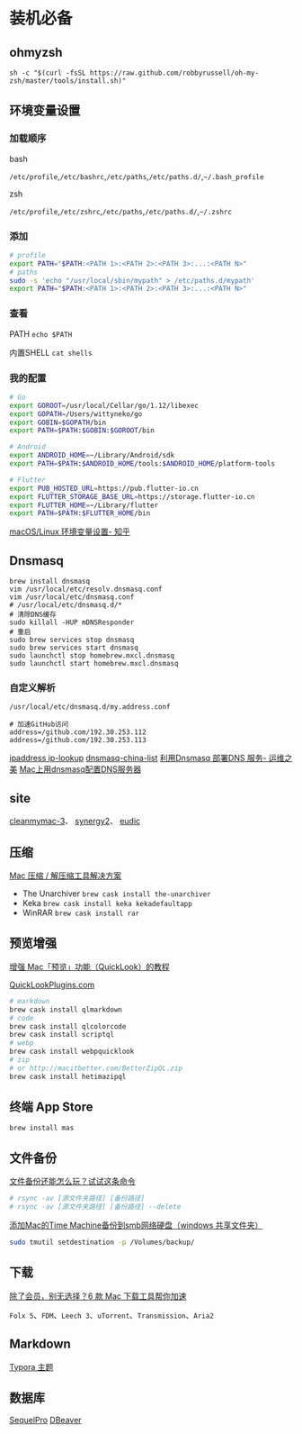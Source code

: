 # 装机必备

## ohmyzsh

```text
sh -c "$(curl -fsSL https://raw.github.com/robbyrussell/oh-my-zsh/master/tools/install.sh)"
```

## 环境变量设置

### 加载顺序

bash

`/etc/profile`,`/etc/bashrc`,`/etc/paths`,`/etc/paths.d/`,`~/.bash_profile`

zsh

`/etc/profile`,`/etc/zshrc`,`/etc/paths`,`/etc/paths.d/`,`~/.zshrc`

### 添加

```bash
# profile
export PATH="$PATH:<PATH 1>:<PATH 2>:<PATH 3>:...:<PATH N>"
# paths
sudo -s 'echo "/usr/local/sbin/mypath" > /etc/paths.d/mypath'
export PATH="$PATH:<PATH 1>:<PATH 2>:<PATH 3>:...:<PATH N>"
```

### 查看

PATH `echo $PATH`

内置SHELL `cat shells`

### 我的配置

```bash
# Go
export GOROOT=/usr/local/Cellar/go/1.12/libexec
export GOPATH=/Users/wittyneko/go
export GOBIN=$GOPATH/bin
export PATH=$PATH:$GOBIN:$GOROOT/bin

# Android
export ANDROID_HOME=~/Library/Android/sdk
export PATH=$PATH:$ANDROID_HOME/tools:$ANDROID_HOME/platform-tools

# Flutter
export PUB_HOSTED_URL=https://pub.flutter-io.cn
export FLUTTER_STORAGE_BASE_URL=https://storage.flutter-io.cn
export FLUTTER_HOME=~/Library/flutter
export PATH=$PATH:$FLUTTER_HOME/bin
```

[macOS/Linux 环境变量设置- 知乎](https://zhuanlan.zhihu.com/p/25976099)

## Dnsmasq

```text
brew install dnsmasq
vim /usr/local/etc/resolv.dnsmasq.conf
vim /usr/local/etc/dnsmasq.conf
# /usr/local/etc/dnsmasq.d/*
# 清除DNS缓存
sudo killall -HUP mDNSResponder
# 重启
sudo brew services stop dnsmasq
sudo brew services start dnsmasq
sudo launchctl stop homebrew.mxcl.dnsmasq
sudo launchctl start homebrew.mxcl.dnsmasq
```

### 自定义解析

`/usr/local/etc/dnsmasq.d/my.address.conf`

```text
# 加速GitHub访问
address=/github.com/192.30.253.112
address=/github.com/192.30.253.113
```

[ipaddress ip-lookup](https://www.ipaddress.com/ip-lookup) [dnsmasq-china-list](https://github.com/felixonmars/dnsmasq-china-list) [利用Dnsmasq 部署DNS 服务- 运维之美](https://www.hi-linux.com/posts/30947.html) [Mac上用dnsmasq配置DNS服务器](https://blog.csdn.net/lovenjoe/article/details/51210937)

## site

[cleanmymac-3](https://macpaw.com/cleanmymac-3)、 [synergy2](https://symless.com/synergy/downloads/list/s2)、 [eudic](https://www.eudic.net/eudic/mac_dictionary.aspx)

## 压缩

[Mac 压缩 / 解压缩工具解决方案](https://sspai.com/post/46943)

* The Unarchiver `brew cask install the-unarchiver`
* Keka `brew cask install keka kekadefaultapp`
* WinRAR `brew cask install rar`

## 预览增强

[增强 Mac「预览」功能（QuickLook）的教程](https://sspai.com/31927)

[QuickLookPlugins.com](http://www.quicklookplugins.com/)

```bash
# markdown
brew cask install qlmarkdown
# code
brew cask install qlcolorcode
brew cask install scriptql
# webp
brew cask install webpquicklook
# zip 
# or http://macitbetter.com/BetterZipQL.zip
brew cask install hetimazipql
```

## 终端 App Store

```text
brew install mas
```

## 文件备份

[文件备份还能怎么玩？试试这条命令](https://sspai.com/post/41967)

```bash
# rsync -av [源文件夹路径] [备份路径]
# rsync -av [源文件夹路径] [备份路径] --delete
```

[ 添加Mac的Time Machine备份到smb网络硬盘（windows 共享文件夹）](https://www.douban.com/note/614980869/)

```bash
sudo tmutil setdestination -p /Volumes/backup/
```

## 下载

[除了会员，别无选择？6 款 Mac 下载工具帮你加速](https://sspai.com/post/41174)

`Folx 5`、`FDM`、`Leech 3`、`uTorrent`、`Transmission`、`Aria2`

## Markdown

[Typora 主题](https://sspai.com/post/43873)

## 数据库

[SequelPro](http://www.sequelpro.com/) [DBeaver](https://dbeaver.jkiss.org)


